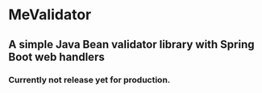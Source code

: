 # MeValidator

## A simple Java Bean validator library with Spring Boot web handlers

### Currently not release yet for production.